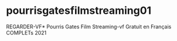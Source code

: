 # pourrisgatesfilmstreaming01
REGARDER-VF* Pourris Gates Film Streaming-vf Gratuit en Français COMPLETs 2021

